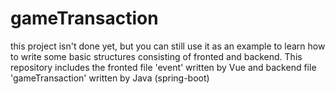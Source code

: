 # gameTransaction
this project isn't done yet, but you can still use it as an example to learn how to write some basic structures consisting of fronted and backend. This repository includes the fronted file 'event' written by Vue and backend file 'gameTransaction' written by Java (spring-boot)
